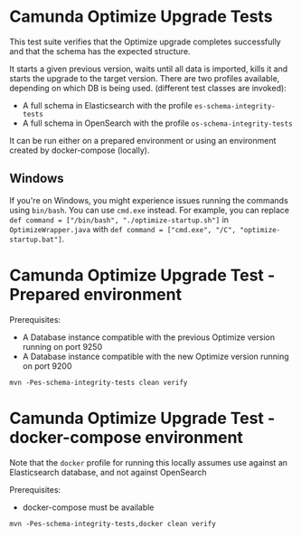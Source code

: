 # Camunda Optimize Upgrade Tests

This test suite verifies that the Optimize upgrade completes successfully and that the schema has the expected structure.

It starts a given previous version, waits until all data is imported, kills it and starts the upgrade to the target version.
There are two profiles available, depending on which DB is being used. (different test classes are invoked):
- A full schema in Elasticsearch with the profile `es-schema-integrity-tests`
- A full schema in OpenSearch with the profile `os-schema-integrity-tests`

It can be run either on a prepared environment or using an environment created by docker-compose (locally).

## Windows

If you're on Windows, you might experience issues running the commands using `bin/bash`. You can use `cmd.exe` instead.
For example, you can replace `def command = ["/bin/bash", "./optimize-startup.sh"]` in `OptimizeWrapper.java` with
`def command = ["cmd.exe", "/C", "optimize-startup.bat"]`.

# Camunda Optimize Upgrade Test - Prepared environment

Prerequisites:
* A Database instance compatible with the previous Optimize version running on port 9250
* A Database instance compatible with the new Optimize version running on port 9200

```
mvn -Pes-schema-integrity-tests clean verify
```

# Camunda Optimize Upgrade Test - docker-compose environment

Note that the `docker` profile for running this locally assumes use against an Elasticsearch database, and not against OpenSearch

Prerequisites:
* docker-compose must be available

```
mvn -Pes-schema-integrity-tests,docker clean verify
```

